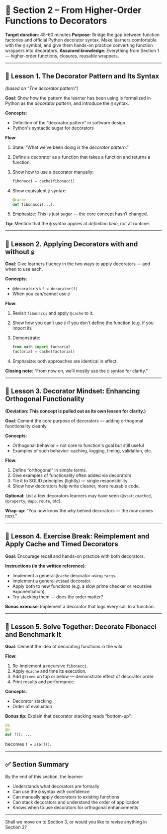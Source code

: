 # 🧱 Section 2 – From Higher-Order Functions to Decorators

**Target duration**: 45–60 minutes
**Purpose**: Bridge the gap between function factories and official Python decorator syntax. Make learners comfortable with the `@` symbol, and give them hands-on practice converting function wrappers into decorators.
**Assumed knowledge**: Everything from Section 1 — higher-order functions, closures, reusable wrappers.

---

## 🎥 Lesson 1. The Decorator Pattern and Its Syntax

*(based on “The decorator pattern”)*

**Goal**: Show how the pattern the learner has been using is formalized in Python as the *decorator pattern*, and introduce the `@` syntax.

**Concepts**:

* Definition of the “decorator pattern” in software design
* Python's syntactic sugar for decorators

**Flow**:

1. State: “What we’ve been doing is the *decorator pattern*.”
2. Define a decorator as a function that takes a function and returns a function.
3. Show how to use a decorator manually:

   ```python
   fibonacci = cache(fibonacci)
   ```
4. Show equivalent `@` syntax:

   ```python
   @cache
   def fibonacci(...):
   ```
5. Emphasize: This is just sugar — the core concept hasn’t changed.

**Tip**: Mention that the `@` syntax applies at *definition time*, not at runtime.

---

## 🎥 Lesson 2. Applying Decorators with and without `@`

**Goal**: Give learners fluency in the two ways to apply decorators — and when to use each.

**Concepts**:

* `@decorator` vs `f = decorator(f)`
* When you can/cannot use `@`

**Flow**:

1. Revisit `fibonacci` and apply `@cache` to it.
2. Show how you can’t use `@` if you don’t define the function (e.g. if you import it).
3. Demonstrate:

   ```python
   from math import factorial
   factorial = cache(factorial)
   ```
4. Emphasize: both approaches are identical in effect.

**Closing note**: “From now on, we’ll mostly use the `@` syntax for clarity.”

---

## 🎥 Lesson 3. Decorator Mindset: Enhancing Orthogonal Functionality

**(Deviation: This concept is pulled out as its own lesson for clarity.)**

**Goal**: Cement the core purpose of decorators — adding orthogonal functionality cleanly.

**Concepts**:

* Orthogonal behavior = not core to function's goal but still useful
* Examples of such behavior: caching, logging, timing, validation, etc.

**Flow**:

1. Define “orthogonal” in simple terms.
2. Give examples of functionality often added via decorators.
3. Tie it to SOLID principles (lightly) — single responsibility.
4. Show how decorators help write cleaner, more reusable code.

**Optional**: List a few decorators learners may have seen (`@staticmethod`, `@property`, `@app.route`, etc).

**Wrap-up**: “You now know the *why* behind decorators — the *how* comes next.”

---

## 📘 Lesson 4. Exercise Break: Reimplement and Apply Cache and Timed Decorators

**Goal**: Encourage recall and hands-on practice with both decorators.

**Instructions (in the written reference)**:

* Implement a general `@cache` decorator using `*args`.
* Implement a general `@timed` decorator.
* Apply both to new functions (e.g. a slow prime checker or recursive exponentiation).
* Try stacking them — does the order matter?

**Bonus exercise**: Implement a decorator that logs every call to a function.

---

## 🎥 Lesson 5. Solve Together: Decorate Fibonacci and Benchmark It

**Goal**: Cement the idea of decorating functions in the wild.

**Flow**:

1. Re-implement a recursive `fibonacci`.
2. Apply `@cache` and time its execution.
3. Add `@timed` on top or below — demonstrate effect of decorator order.
4. Print results and performance.

**Concepts**:

* Decorator stacking
* Order of evaluation

**Bonus tip**: Explain that decorator stacking reads “bottom-up”:

```python
@a
@b
def f(): ...
```

becomes `f = a(b(f))`.

---

## ✅ Section Summary

By the end of this section, the learner:

* Understands what decorators are formally
* Can use the `@` syntax with confidence
* Can manually apply decorators to existing functions
* Can stack decorators and understand the order of application
* Knows when to use decorators for orthogonal enhancements

---

Shall we move on to Section 3, or would you like to revise anything in Section 2?
